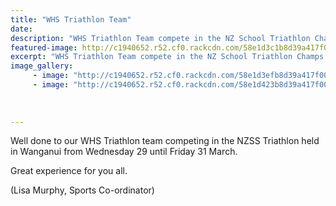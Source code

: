 ```yaml
---
title: "WHS Triathlon Team"
date: 
description: "WHS Triathlon Team compete in the NZ School Triathlon Champs held in Wanganui, Wednesday 29 - Friday 31 March 2017..."
featured-image: http://c1940652.r52.cf0.rackcdn.com/58e1d3c1b8d39a417f0006cf/17458033_769546936527748_4375337213753929556_n.jpg
excerpt: "WHS Triathlon Team compete in the NZ School Triathlon Champs held in Wanganui, Wednesday 29 - Friday 31 March 2017."
image_gallery:
     - image: "http://c1940652.r52.cf0.rackcdn.com/58e1d3efb8d39a417f0006d3/17626375_769546953194413_138818333852776278_n.jpg"
     - image: "http://c1940652.r52.cf0.rackcdn.com/58e1d423b8d39a417f0006d5/17634708_769546949861080_364737240992326474_n.jpg"
    
    
    
---
```


<p><span>Well done to our WHS Triathlon team competing in the NZSS Triathlon held in Wanganui from Wednesday 29 until Friday 31 March.&nbsp;</span></p>
<p><span>Great experience for you all.</span></p>
<p><span>(Lisa Murphy, Sports Co-ordinator)</span></p>

